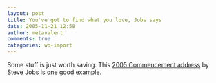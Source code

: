 ```yaml
---
layout: post
title: You've got to find what you love, Jobs says
date: 2005-11-21 12:58
author: metavalent
comments: true
categories: wp-import
---
```

Some stuff is just worth saving.  This <a href="https://news-service.stanford.edu/news/2005/june15/jobs-061505.html">2005 Commencement address</a> by Steve Jobs is one good example.
